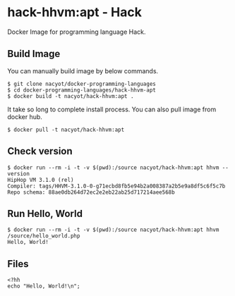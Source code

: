 # hack-hhvm:apt - Hack

Docker Image for programming language Hack.

## Build Image

You can manually build image by below commands.

```
$ git clone nacyot/docker-programming-languages
$ cd docker-programming-languages/hack-hhvm-apt
$ docker build -t nacyot/hack-hhvm:apt .
```

It take so long to complete install process. You can also pull image from docker hub.

```
$ docker pull -t nacyot/hack-hhvm:apt
```

## Check version

```
$ docker run --rm -i -t -v $(pwd):/source nacyot/hack-hhvm:apt hhvm --version
HipHop VM 3.1.0 (rel)
Compiler: tags/HHVM-3.1.0-0-g71ecbd8fb5e94b2a008387a2b5e9a8df5c6f5c7b
Repo schema: 88ae0db264d72ec2e2eb22ab25d717214aee568b
```

## Run Hello, World

```
$ docker run --rm -i -t -v $(pwd):/source nacyot/hack-hhvm:apt hhvm /source/hello_world.php
Hello, World!
```

## Files

```
<?hh
echo "Hello, World!\n";
```
